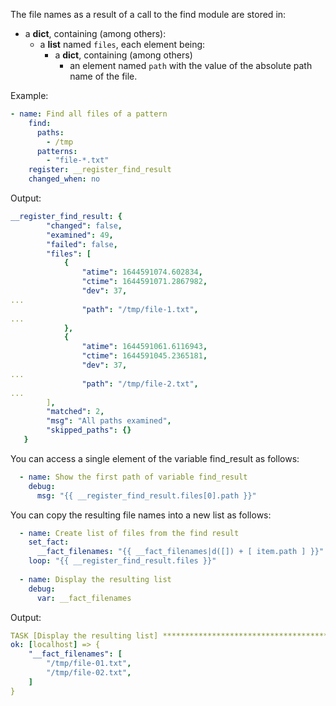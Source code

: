 The file names as a result of a call to the find module are stored in:  
- a **dict**, containing (among others):  
    - a **list** named `files`, each element being:  
        - a **dict**, containing (among others)
            - an element named `path` with the value of the absolute path name of the file.  

Example:
```yaml
- name: Find all files of a pattern
    find:
      paths:
        - /tmp
      patterns:
        - "file-*.txt"
    register: __register_find_result
    changed_when: no
```

Output:
```yaml
__register_find_result: {
        "changed": false,
        "examined": 49,
        "failed": false,
        "files": [
            {
                "atime": 1644591074.602834,
                "ctime": 1644591071.2867982,
                "dev": 37,
...
                "path": "/tmp/file-1.txt",
...
            },
            {
                "atime": 1644591061.6116943,
                "ctime": 1644591045.2365181,
                "dev": 37,
...
                "path": "/tmp/file-2.txt",
...
        ],
        "matched": 2,
        "msg": "All paths examined",
        "skipped_paths": {}
   }
```

You can access a single element of the variable find_result as follows:
```yaml
  - name: Show the first path of variable find_result
    debug:
      msg: "{{ __register_find_result.files[0].path }}"
```
      
You can copy the resulting file names into a new list as follows:
```yaml
  - name: Create list of files from the find result
    set_fact:
      __fact_filenames: "{{ __fact_filenames|d([]) + [ item.path ] }}"
    loop: "{{ __register_find_result.files }}"
  
  - name: Display the resulting list
    debug:
      var: __fact_filenames
```

Output:
```yaml
TASK [Display the resulting list] **********************************************************************************************************
ok: [localhost] => {
    "__fact_filenames": [
        "/tmp/file-01.txt",
        "/tmp/file-02.txt",
    ]
}
```
